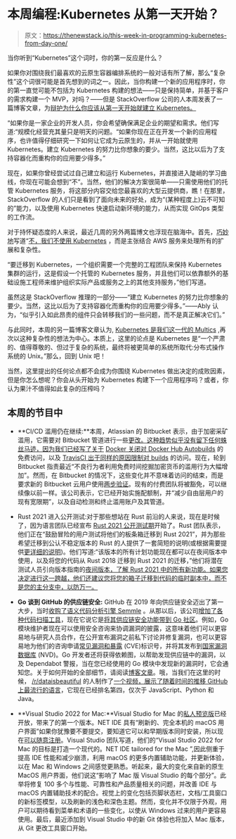 # 本周编程:Kubernetes 从第一天开始？

> 原文：<https://thenewstack.io/this-week-in-programming-kubernetes-from-day-one/>

当你听到“Kubernetes”这个词时，你的第一反应是什么？

如果你对围绕我们最喜欢的云原生容器编排系统的一般对话有所了解，那么“复杂性”这个词很可能是首先想到的词之一。因此，当你构建一个新的应用程序时，你的第一直觉可能不包括为 Kubernetes 构建的想法——只是保持简单，并基于客户的需求构建一个 MVP，对吗？——但是 StackOverflow 公司的人本周发表了一篇博客文章，为[辩护为什么你应该从第一天开始就建立 Kubernetes。](https://stackoverflow.blog/2021/07/21/why-you-should-build-on-kubernetes-from-day-one/)

“如果你是一家企业的开发人员，你会希望确保满足企业的期望和需求。他们写道:“规模化经营充其量只是明天的问题。“如果你现在正在开发一个新的应用程序，也许值得仔细研究一下如何让它成为云原生的，并从一开始就使用 Kubernetes。建立 Kubernetes 的努力比你想象的要少。当然，这比以后为了支持容器化而重构你的应用要少得多。”

现在，如果你曾经尝试过自己建立和运行 Kubernetes，并直接进入陡峭的学习曲线，你现在可能会想到“不”。当然，他们的解决方案很简单——只需使用他们的托管 Kubernetes 服务，将这部分内容交给您最喜欢的大型云提供商，瞧！在那里，StackOverflow 的人们只是看到了面向未来的好处，成为“(某种程度上)云不可知的”能力，以及使用 Kubernetes 快速启动新环境的能力，从而实现 GitOps 类型的工作流。

对于持怀疑态度的人来说，最近几周的另外两篇博文也浮现在脑海中。首先，[巧妙地](https://ably.com/)写道“[不，我们不使用 Kubernetes](https://ably.com/blog/no-we-dont-use-kubernetes) ，而是主张结合 AWS 服务来处理所有的扩展和复杂性。

“要迁移到 Kubernetes，一个组织需要一个完整的工程团队来保持 Kubernetes 集群的运行，这是假设一个托管的 Kubernetes 服务，并且他们可以依靠额外的基础设施工程师来维护组织实际产品或服务之上的其他支持服务，”他们写道。

虽然这是 StackOverflow 推理的一部分——“建立 Kubernetes 的努力比你想象的要少。当然，这比以后为了支持容器化而重构你的应用要少得多。”——Ably 认为，“似乎引入如此昂贵的组件只会转移我们的一些问题，而不是真正解决它们。”

与此同时，本周的另一篇博客文章认为, [Kubernetes 是我们这一代的 Multics](http://www.oilshell.org/blog/2021/07/blog-backlog-2.html#kubernetes-is-our-generations-multics) ,再次以这种复杂性的想法为中心。本质上，这里的论点是 Kubernetes 是“一个严肃的、值得尊敬的、但过于复杂的系统，最终将被更简单的系统所取代:分布式操作系统的 Unix。”那么，回到 Unix 吧！

当然，这里提出的任何论点都不会成为你围绕 Kubernetes 做出决定的成败因素，但是你怎么想呢？你会从头开始为 Kubernetes 构建下一个应用程序吗？或者，你认为果汁不值得如此复杂的压榨吗？

## 本周的节目中

*   **CI/CD 滥用仍在继续:**本周，Atlassian 的 Bitbucket 表示，由于加密采矿滥用，它需要对 Bitbucket 管道进行一些[更改。这种趋势似乎没有留下任何蛛丝马迹，因为我们已经写了关于](https://bitbucket.org/blog/changes-to-bitbucket-pipelines-due-to-crypto-mining-abuse) [Docker 关闭对 Docker Hub Autobuilds](https://thenewstack.io/this-week-in-programming-crypto-miners-overrun-docker-hubs-autobuild/) 的免费访问，以及 [TravisCI 出于同样的原因限制对 builds](https://thenewstack.io/this-week-in-programming-travis-ci-hopes-to-clear-up-confusion-again/) 的访问。现在，轮到 Bitbucket 指责最近“不良行为者利用免费时间挖掘加密货币的滥用行为大幅增加”。然而，在 Bitbucket 的情况下，这些变化并不意味着访问的结束，而是要求新的 Bitbucket 云用户使用[两步验证](https://support.atlassian.com/bitbucket-cloud/docs/enable-two-step-verification/)。现有的付费团队将被豁免，可以继续像以前一样。该公司表示，它已经开始实施配额制，并“减少自由层用户的现有宽限期”，以及自动检测和终止滥用账户及其管道。
*   Rust 2021 进入公开测试:对于那些想站在 Rust 前沿的人来说，现在是时候了，因为语言团队已经宣布 [Rust 2021 公开测试期](https://blog.rust-lang.org/2021/07/21/Rust-2021-public-testing.html)开始了。Rust 团队表示，他们正在“鼓励冒险的用户测试将他们的板条箱迁移到 Rust 2021”，并为那些希望迁移到公认不稳定版本的 Rust 的人提供了一套简短的说明(或根据需要提供[更详细的说明](https://doc.rust-lang.org/nightly/edition-guide/editions/transitioning-an-existing-project-to-a-new-edition.html))。他们写道:“该版本的所有计划功能现在都可以在夜间版本中使用，以及将您的代码从 Rust 2018 迁移到 Rust 2021 的迁移，”他们将潜在测试人员引向版本指南的[夜间版本，了解 Rust 2021 中的所有新功能。如果您决定进行这一跨越，他们还建议您将您的箱子迁移到代码的临时副本中，而不是您的主分支中，以防万一。](https://doc.rust-lang.org/nightly/edition-guide/rust-2021/index.html)

*   **Go 谈到 GitHub 的供应链安全:** GitHub 在 2019 年向供应链安全迈出了第一大步，当时[收购了语义代码分析引擎 Semmle](https://github.blog/2019-09-18-github-welcomes-semmle/) 。从那以后，该公司[增加了各种代码扫描工具](https://github.blog/2020-10-07-announcing-third-party-code-scanning-tools-infrastructure-as-code-and-container-scanning/)，现在它说它是[将其供应链安全功能带到 Go 社区](https://github.blog/2021-07-22-github-supply-chain-security-features-go-community/)。例如，Go 模块维护者现在可以使用安全咨询来协调漏洞的披露，这意味着他们可以更容易地与研究人员合作，在公开宣布漏洞之前私下讨论并修复漏洞，也可以更容易地为他们的咨询申请[常见漏洞和暴露](https://cve.mitre.org/) (CVE)标识号，并将其发布到[国家漏洞数据库](https://nvd.nist.gov/) (NVD)。Go 开发者还将获得依赖图，以帮助发现供应链中的漏洞，以及 Dependabot 警报，当在您已经使用的 Go 模块中发现新的漏洞时，它会通知您。关于如何开始的全部细节，请阅读[博客文章](https://github.blog/2021-07-22-github-supply-chain-security-features-go-community/)。哦，当我们在这里的时候， [/r/dataisbeautiful](https://www.reddit.com/r/dataisbeautiful/) 的人制作了[一个视频，展示了随着时间的推移 GitHub 上最流行的语言](https://www.reddit.com/r/dataisbeautiful/comments/om66b5/oc_most_popular_programming_languages_according/)，它现在已经排名第四，仅次于 JavaScript、Python 和 Java。
*   **Visual Studio 2022 for Mac:**Visual Studio for Mac 的[私人预览版](https://devblogs.microsoft.com/visualstudio/join-the-visual-studio-2022-for-mac-private-preview/)已经开放，带来了的第一个版本。NET IDE 具有“刷新的、完全本机的 macOS 用户界面”如果你犹豫要不要提交，要知道它可以和早期版本同时安装，所以现在[可以随意注册](https://aka.ms/vs/mac/2022-signup)。Visual Studio 团队写道，他们的“Visual Studio 2022 for Mac 的目标是打造一个现代的。NET IDE tailored for the Mac ”,因此侧重于提高 IDE 性能和减少崩溃，利用 macOS 的更多内置辅助功能，并更新体验，以在 Mac 和 Windows 之间感觉更熟悉。听起来，最大的变化来自新的原生 MacOS 用户界面，他们说这“影响了 Mac 版 Visual Studio 的每个部分”。此举将修复 100 多个与性能、可靠性和产品质量相关的问题，并改善 IDE 与 macOS 内置辅助技术的配合。视觉上的变化包括页脚状态栏，文档/工具窗口的新标签模型，以及刷新的浅色和深色主题。然而，变化并不仅限于外观，用户可以期待看到菜单和术语的一些变化，以使从 Windows 过来的用户更容易使用。最后，最近添加到 Visual Studio 中的新 Git 体验也将加入 Mac 版本，从 Git 更改工具窗口开始。

<svg xmlns:xlink="http://www.w3.org/1999/xlink" viewBox="0 0 68 31" version="1.1"><title>Group</title> <desc>Created with Sketch.</desc></svg>